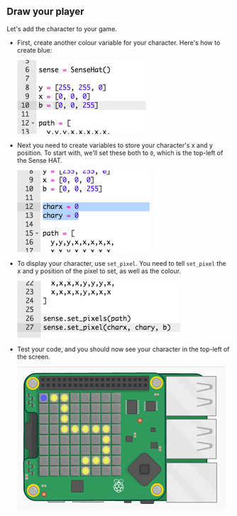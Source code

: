 ## Draw your player

Let's add the character to your game.

+ First, create another colour variable for your character. Here's how to create blue:
    
    ![skærmbillede](images/tightrope-blue.png)

+ Next you need to create variables to store your character's x and y position. To start with, we'll set these both to `0`, which is the top-left of the Sense HAT.
    
    ![skærmbillede](images/tightrope-xy.png)

+ To display your character, use `set_pixel`. You need to tell `set_pixel` the x and y position of the pixel to set, as well as the colour.
    
    ![skærmbillede](images/tightrope-set-pixel.png)

+ Test your code, and you should now see your character in the top-left of the screen.
    
    ![skærmbillede](images/tightrope-final.png)